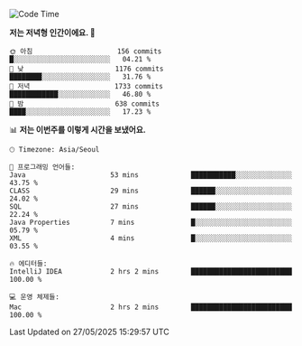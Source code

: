   <!--START_SECTION:waka-->
![Code Time](http://img.shields.io/badge/Code%20Time-632%20hrs%2053%20mins-blue)

**저는 저녁형 인간이에요. 🦉** 

```text
🌞 아침                     156 commits         █░░░░░░░░░░░░░░░░░░░░░░░░   04.21 % 
🌆 낮　                     1176 commits        ████████░░░░░░░░░░░░░░░░░   31.76 % 
🌃 저녁                     1733 commits        ████████████░░░░░░░░░░░░░   46.80 % 
🌙 밤　                     638 commits         ████░░░░░░░░░░░░░░░░░░░░░   17.23 % 
```


📊 **저는 이번주를 이렇게 시간을 보냈어요.** 

```text
🕑︎ Timezone: Asia/Seoul

💬 프로그래밍 언어들: 
Java                     53 mins             ███████████░░░░░░░░░░░░░░   43.75 % 
CLASS                    29 mins             ██████░░░░░░░░░░░░░░░░░░░   24.02 % 
SQL                      27 mins             ██████░░░░░░░░░░░░░░░░░░░   22.24 % 
Java Properties          7 mins              █░░░░░░░░░░░░░░░░░░░░░░░░   05.79 % 
XML                      4 mins              █░░░░░░░░░░░░░░░░░░░░░░░░   03.55 % 

🔥 에디터들: 
IntelliJ IDEA            2 hrs 2 mins        █████████████████████████   100.00 % 

💻 운영 체제들: 
Mac                      2 hrs 2 mins        █████████████████████████   100.00 % 
```


 Last Updated on 27/05/2025 15:29:57 UTC
<!--END_SECTION:waka-->
